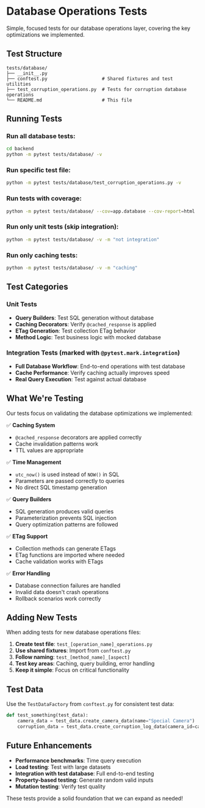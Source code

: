 # Database Operations Tests

Simple, focused tests for our database operations layer, covering the key optimizations we implemented.

## Test Structure

```
tests/database/
├── __init__.py
├── conftest.py                    # Shared fixtures and test utilities
├── test_corruption_operations.py  # Tests for corruption database operations
└── README.md                      # This file
```

## Running Tests

### Run all database tests:
```bash
cd backend
python -m pytest tests/database/ -v
```

### Run specific test file:
```bash
python -m pytest tests/database/test_corruption_operations.py -v
```

### Run tests with coverage:
```bash
python -m pytest tests/database/ --cov=app.database --cov-report=html
```

### Run only unit tests (skip integration):
```bash
python -m pytest tests/database/ -v -m "not integration"
```

### Run only caching tests:
```bash
python -m pytest tests/database/ -v -m "caching"
```

## Test Categories

### **Unit Tests**
- **Query Builders**: Test SQL generation without database
- **Caching Decorators**: Verify `@cached_response` is applied  
- **ETag Generation**: Test collection ETag behavior
- **Method Logic**: Test business logic with mocked database

### **Integration Tests** (marked with `@pytest.mark.integration`)
- **Full Database Workflow**: End-to-end operations with test database
- **Cache Performance**: Verify caching actually improves speed
- **Real Query Execution**: Test against actual database

## What We're Testing

Our tests focus on validating the database optimizations we implemented:

✅ **Caching System**
- `@cached_response` decorators are applied correctly
- Cache invalidation patterns work
- TTL values are appropriate

✅ **Time Management** 
- `utc_now()` is used instead of `NOW()` in SQL
- Parameters are passed correctly to queries
- No direct SQL timestamp generation

✅ **Query Builders**
- SQL generation produces valid queries
- Parameterization prevents SQL injection
- Query optimization patterns are followed

✅ **ETag Support**
- Collection methods can generate ETags
- ETag functions are imported where needed
- Cache validation works with ETags

✅ **Error Handling**
- Database connection failures are handled
- Invalid data doesn't crash operations
- Rollback scenarios work correctly

## Adding New Tests

When adding tests for new database operations files:

1. **Create test file**: `test_[operation_name]_operations.py`
2. **Use shared fixtures**: Import from `conftest.py`
3. **Follow naming**: `test_[method_name]_[aspect]`
4. **Test key areas**: Caching, query building, error handling
5. **Keep it simple**: Focus on critical functionality

## Test Data

Use the `TestDataFactory` from `conftest.py` for consistent test data:

```python
def test_something(test_data):
    camera_data = test_data.create_camera_data(name="Special Camera")
    corruption_data = test_data.create_corruption_log_data(camera_id=camera_data["id"])
```

## Future Enhancements

- **Performance benchmarks**: Time query execution
- **Load testing**: Test with large datasets  
- **Integration with test database**: Full end-to-end testing
- **Property-based testing**: Generate random valid inputs
- **Mutation testing**: Verify test quality

These tests provide a solid foundation that we can expand as needed!